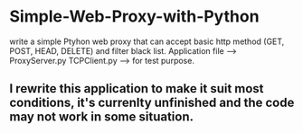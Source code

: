 # Simple-Web-Proxy-with-Python


write a simple Ptyhon web proxy that can accept basic http method (GET, POST, HEAD, DELETE) and filter black list.
Application file --> ProxyServer.py
TCPClient.py --> for test purpose.

## I rewrite this application to make it suit most conditions, it's currenlty unfinished and the code may not work in some situation.
